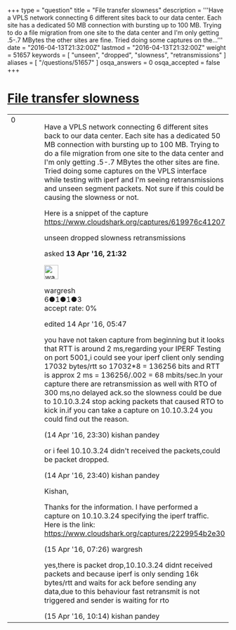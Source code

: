 +++
type = "question"
title = "File transfer slowness"
description = '''Have a VPLS network connecting 6 different sites back to our data center. Each site has a dedicated 50 MB connection with bursting up to 100 MB. Trying to do a file migration from one site to the data center and I&#x27;m only getting .5-.7 MBytes the other sites are fine. Tried doing some captures on the...'''
date = "2016-04-13T21:32:00Z"
lastmod = "2016-04-13T21:32:00Z"
weight = 51657
keywords = [ "unseen", "dropped", "slowness", "retransmissions" ]
aliases = [ "/questions/51657" ]
osqa_answers = 0
osqa_accepted = false
+++

<div class="headNormal">

# [File transfer slowness](/questions/51657/file-transfer-slowness)

</div>

<div id="main-body">

<div id="askform">

<table id="question-table" style="width:100%;"><colgroup><col style="width: 50%" /><col style="width: 50%" /></colgroup><tbody><tr class="odd"><td style="width: 30px; vertical-align: top"><div class="vote-buttons"><div id="post-51657-score" class="post-score" title="current number of votes">0</div><div id="favorite-count" class="favorite-count"></div></div></td><td><div id="item-right"><div class="question-body"><p>Have a VPLS network connecting 6 different sites back to our data center. Each site has a dedicated 50 MB connection with bursting up to 100 MB. Trying to do a file migration from one site to the data center and I'm only getting .5-.7 MBytes the other sites are fine. Tried doing some captures on the VPLS interface while testing with iperf and I'm seeing retransmissions and unseen segment packets. Not sure if this could be causing the slowness or not.</p><p>Here is a snippet of the capture <a href="https://www.cloudshark.org/captures/619976c41207">https://www.cloudshark.org/captures/619976c41207</a></p></div><div id="question-tags" class="tags-container tags">unseen dropped slowness retransmissions</div><div id="question-controls" class="post-controls"></div><div class="post-update-info-container"><div class="post-update-info post-update-info-user"><p>asked <strong>13 Apr '16, 21:32</strong></p><img src="https://secure.gravatar.com/avatar/dd6aa5228fe1c94df3e3452c79342410?s=32&amp;d=identicon&amp;r=g" class="gravatar" width="32" height="32" alt="wargresh&#39;s gravatar image" /><p>wargresh<br />
<span class="score" title="6 reputation points">6</span><span title="1 badges"><span class="badge1">●</span><span class="badgecount">1</span></span><span title="1 badges"><span class="silver">●</span><span class="badgecount">1</span></span><span title="3 badges"><span class="bronze">●</span><span class="badgecount">3</span></span><br />
<span class="accept_rate" title="Rate of the user&#39;s accepted answers">accept rate:</span> <span title="wargresh has no accepted answers">0%</span></p></div><div class="post-update-info post-update-info-edited"><p>edited 14 Apr '16, 05:47</p></div></div><div id="comments-container-51657" class="comments-container"><span id="51693"></span><div id="comment-51693" class="comment"><div id="post-51693-score" class="comment-score"></div><div class="comment-text"><p>you have not taken capture from beginning but it looks that RTT is around 2 ms,regarding your IPERF Testing on port 5001,i could see your iperf client only sending 17032 bytes/rtt so 17032*8 = 136256 bits and RTT is approx 2 ms = 136256/.002 = 68 mbits/sec.In your capture there are retransmission as well with RTO of 300 ms,no delayed ack.so the slowness could be due to 10.10.3.24 stop acking packets that caused RTO to kick in.if you can take a capture on 10.10.3.24 you could find out the reason.</p></div><div id="comment-51693-info" class="comment-info"><span class="comment-age">(14 Apr '16, 23:30)</span> kishan pandey</div></div><span id="51694"></span><div id="comment-51694" class="comment"><div id="post-51694-score" class="comment-score"></div><div class="comment-text"><p>or i feel 10.10.3.24 didn't received the packets,could be packet dropped.</p></div><div id="comment-51694-info" class="comment-info"><span class="comment-age">(14 Apr '16, 23:40)</span> kishan pandey</div></div><span id="51700"></span><div id="comment-51700" class="comment"><div id="post-51700-score" class="comment-score"></div><div class="comment-text"><p>Kishan,</p><p>Thanks for the information. I have performed a capture on 10.10.3.24 specifying the iperf traffic. Here is the link: <a href="https://www.cloudshark.org/captures/2229954b2e30">https://www.cloudshark.org/captures/2229954b2e30</a></p></div><div id="comment-51700-info" class="comment-info"><span class="comment-age">(15 Apr '16, 07:26)</span> wargresh</div></div><span id="51704"></span><div id="comment-51704" class="comment"><div id="post-51704-score" class="comment-score"></div><div class="comment-text"><p>yes,there is packet drop,10.10.3.24 didnt received packets and because iperf is only sending 16k bytes/rtt and waits for ack before sending any data,due to this behaviour fast retransmit is not triggered and sender is waiting for rto</p></div><div id="comment-51704-info" class="comment-info"><span class="comment-age">(15 Apr '16, 10:14)</span> kishan pandey</div></div></div><div id="comment-tools-51657" class="comment-tools"></div><div class="clear"></div><div id="comment-51657-form-container" class="comment-form-container"></div><div class="clear"></div></div></td></tr></tbody></table>

</div>

</div>

